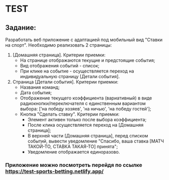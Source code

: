 # TEST

## Задание:

Разработать веб приложение с адаптацией под мобильный вид "Ставки на спорт". Необходимо реализовать 2 страницы:
1.	[Домашняя страница]. Критерии приемки: 
    * На странице отображаются текущие и предстоящие события;
  	* Вид отображения событий - список;
    * При клике на событие - осуществляется переход на индивидуальную страницу [Детали события].
2. Страница [Детали события]. Критерии приемки: 
    * Названия команд;
    * Дата события;
    * Отображение текущего коэффициента (вариативный) в виде радиокнопки/переключателя с единственным вариантом выбора: ['на победу хозяев', 'на ничью', 'на победу гостей'];
    *	Кнопка "Сделать ставку". Критерии приемки: 
        + Элемент активен только после выбора коэффициента;
        + После клика осуществляется переход на [Домашняя страница];
        + В верхней части [Домашняя страница], перед списком событий, вывести уведомление "Спасибо, ваша ставка [МАТЧ ТАКОЙ-ТО, СТАВКА ТАКАЯ-ТО] принята";
        + Уведомление отображается единоразово.

### Приложение можно посмотреть перейдя по ссылке https://test-sports-betting.netlify.app/
